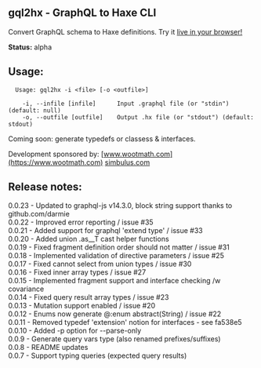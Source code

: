 gql2hx - GraphQL to Haxe CLI
-----------

Convert GraphQL schema to Haxe definitions. Try it [live in your browser!](http://jcward.com/gql2hx/)

**Status:** alpha

Usage:
---

```
  Usage: gql2hx -i <file> [-o <outfile>]

    -i, --infile [infile]      Input .graphql file (or "stdin") (default: null)
    -o, --outfile [outfile]    Output .hx file (or "stdout") (default: stdout)
```

Coming soon: generate typedefs or classess & interfaces.

Development sponsored by: [www.wootmath.com](https://www.wootmath.com) [simbulus.com](https://simbulus.com/)

Release notes: 
---

 0.0.23 - Updated to graphql-js v14.3.0, block string support thanks to github.com/darmie  
 0.0.22 - Improved error reporting / issue #35  
 0.0.21 - Added support for graphql 'extend type' / issue #33  
 0.0.20 - Added union .as__T cast helper functions  
 0.0.19 - Fixed fragment definition order should not matter / issue #31  
 0.0.18 - Implemented validation of directive parameters / issue #25  
 0.0.17 - Fixed cannot select from union types / issue #30  
 0.0.16 - Fixed inner array types / issue #27  
 0.0.15 - Implemented fragment support and interface checking /w covariance  
 0.0.14 - Fixed query result array types / issue #23  
 0.0.13 - Mutation support enabled / issue #20  
 0.0.12 - Enums now generate @:enum abstract(String) / issue #22  
 0.0.11 - Removed typedef 'extension' notion for interfaces - see fa538e5  
 0.0.10 - Added -p option for --parse-only  
 0.0.9  - Generate query vars type (also renamed prefixes/suffixes)  
 0.0.8  - README updates  
 0.0.7  - Support typing queries (expected query results)  

